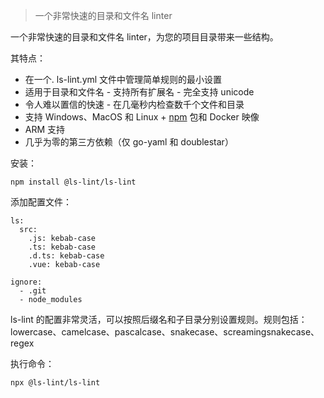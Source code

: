 > 一个非常快速的目录和文件名 linter

一个非常快速的目录和文件名 linter，为您的项目目录带来一些结构。

其特点：

- 在一个. ls-lint.yml 文件中管理简单规则的最小设置
- 适用于目录和文件名 - 支持所有扩展名 - 完全支持 unicode
- 令人难以置信的快速 - 在几毫秒内检查数千个文件和目录
- 支持 Windows、MacOS 和 Linux + [npm](https://www.fly63.com/tag/npm) 包和 Docker 映像
- ARM 支持
- 几乎为零的第三方依赖（仅 go-yaml 和 doublestar）

安装：

```
npm install @ls-lint/ls-lint

```

添加配置文件：

```
ls:
  src:
    .js: kebab-case
    .ts: kebab-case
    .d.ts: kebab-case
    .vue: kebab-case

ignore:
  - .git
  - node_modules

```

ls-lint 的配置非常灵活，可以按照后缀名和子目录分别设置规则。规则包括：lowercase、camelcase、pascalcase、snakecase、screamingsnakecase、regex

执行命令：

```
npx @ls-lint/ls-lint

```
